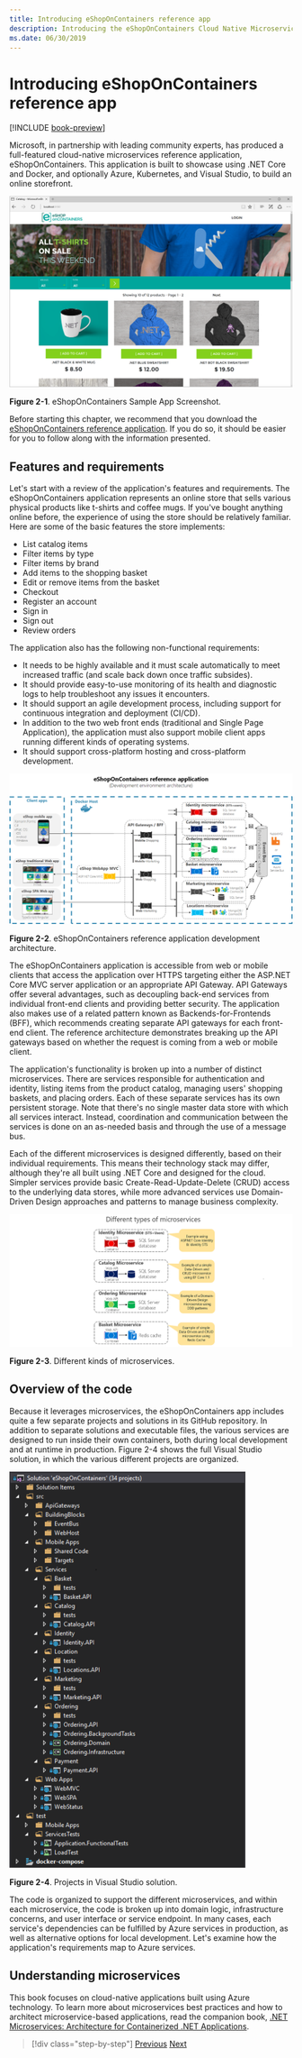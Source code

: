 ```yaml
---
title: Introducing eShopOnContainers reference app
description: Introducing the eShopOnContainers Cloud Native Microservices Reference App for ASP.NET Core and Azure.
ms.date: 06/30/2019
---
```

# Introducing eShopOnContainers reference app

[!INCLUDE [book-preview](../../../includes/book-preview.md)]

Microsoft, in partnership with leading community experts, has produced a full-featured cloud-native microservices reference application, eShopOnContainers. This application is built to showcase using .NET Core and Docker, and optionally Azure, Kubernetes, and Visual Studio, to build an online storefront.

![eShopOnContainers Sample App Screenshot.](./media/eshoponcontainers-sample-app-screenshot.png)

**Figure 2-1**. eShopOnContainers Sample App Screenshot.

Before starting this chapter, we recommend that you download the [eShopOnContainers reference application](https://github.com/dotnet-architecture/eShopOnContainers). If you do so, it should be easier for you to follow along with the information presented.

## Features and requirements

Let's start with a review of the application's features and requirements. The eShopOnContainers application represents an online store that sells various physical products like t-shirts and coffee mugs. If you've bought anything online before, the experience of using the store should be relatively familiar. Here are some of the basic features the store implements:

- List catalog items
- Filter items by type
- Filter items by brand
- Add items to the shopping basket
- Edit or remove items from the basket
- Checkout
- Register an account
- Sign in
- Sign out
- Review orders

The application also has the following non-functional requirements:

- It needs to be highly available and it must scale automatically to meet increased traffic (and scale back down once traffic subsides).
- It should provide easy-to-use monitoring of its health and diagnostic logs to help troubleshoot any issues it encounters.
- It should support an agile development process, including support for continuous integration and deployment (CI/CD).
- In addition to the two web front ends (traditional and Single Page Application), the application must also support mobile client apps running different kinds of operating systems.
- It should support cross-platform hosting and cross-platform development.

![eShopOnContainers reference application development architecture.](./media/eshoponcontainers-development-architecture.png)

**Figure 2-2**. eShopOnContainers reference application development architecture.

The eShopOnContainers application is accessible from web or mobile clients that access the application over HTTPS targeting either the ASP.NET Core MVC server application or an appropriate API Gateway. API Gateways offer several advantages, such as decoupling back-end services from individual front-end clients and providing better security. The application also makes use of a related pattern known as Backends-for-Frontends (BFF), which recommends creating separate API gateways for each front-end client. The reference architecture demonstrates breaking up the API gateways based on whether the request is coming from a web or mobile client.

The application's functionality is broken up into a number of distinct microservices. There are services responsible for authentication and identity, listing items from the product catalog, managing users' shopping baskets, and  placing orders. Each of these separate services has its own persistent storage. Note that there's no single master data store with which all services interact. Instead, coordination and communication between the services is done on an as-needed basis and through the use of a message bus.

Each of the different microservices is designed differently, based on their individual requirements. This means their technology stack may differ, although they're all built using .NET Core and designed for the cloud. Simpler services provide basic Create-Read-Update-Delete (CRUD) access to the underlying data stores, while more advanced services use Domain-Driven Design approaches and patterns to manage business complexity.

![Different kinds of microservices](./media/different-kinds-of-microservices.png)

**Figure 2-3**. Different kinds of microservices.

## Overview of the code

Because it leverages microservices, the eShopOnContainers app includes quite a few separate projects and solutions in its GitHub repository. In addition to separate solutions and executable files, the various services are designed to run inside their own containers, both during local development and at runtime in production. Figure 2-4 shows the full Visual Studio solution, in which the various different projects are organized.

![Projects in Visual Studio solution.](./media/projects-in-visual-studio-solution.png)

**Figure 2-4**. Projects in Visual Studio solution.

The code is organized to support the different microservices, and within each microservice, the code is broken up into domain logic, infrastructure concerns, and user interface or service endpoint. In many cases, each service's dependencies can be fulfilled by Azure services in production, as well as alternative options for local development. Let's examine how the application's requirements map to Azure services.

## Understanding microservices

This book focuses on cloud-native applications built using Azure technology. To learn more about microservices best practices and how to architect microservice-based applications, read the companion book, [.NET Microservices: Architecture for Containerized .NET Applications](https://dotnet.microsoft.com/download/thank-you/microservices-architecture-ebook).

>[!div class="step-by-step"]
>[Previous](candidate-apps.md)
>[Next](map-eshoponcontainers-azure-services.md)
